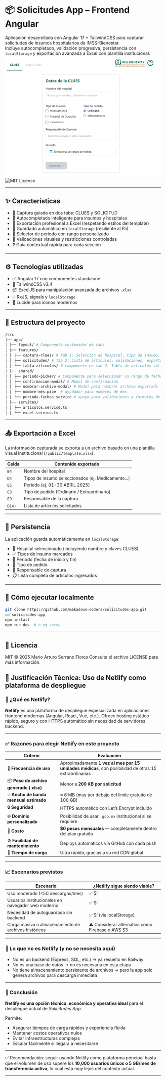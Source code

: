 # 📦 Solicitudes App – Frontend Angular

Aplicación desarrollada con Angular 17 + TailwindCSS para capturar solicitudes de insumos hospitalarios de IMSS-Bienestar.  
Incluye autocompletado, validación progresiva, persistencia con `localStorage` y exportación avanzada a Excel con plantilla institucional.
![alt text](image.png)
![MIT License](https://img.shields.io/badge/license-MIT-green)

---

## ✨ Características

- 🧠 Captura guiada en dos tabs: CLUES y SOLICITUD
- 🔎 Autocompletado inteligente para insumos y hospitales
- 🧾 Exportación profesional a Excel (respetando estilos del template)
- 💾 Guardado automático en `localStorage` (resiliente al F5)
- 📅 Selector de periodo con rango personalizado
- 🔐 Validaciones visuales y restricciones controladas
- ❓ Guía contextual rápida para cada sección

---

## ⚙️ Tecnologías utilizadas

- ✅ Angular 17 con componentes standalone
- 🎨 TailwindCSS v3.4
- 📦 ExcelJS para manipulación avanzada de archivos `.xlsx`
- 💡 RxJS, signals y `localStorage`
- 💬 Lucide para íconos modernos

---

## 📁 Estructura del proyecto

```bash
/src 
├── app/ 
│ ├── layout/ # Componente contenedor de tabs 
│ ├── features/ 
│ │ ├── captura-clues/ # Tab 1: Selección de hospital, tipo de insumo, periodo, responsable 
│ │ ├── solicitudes/ # Tab 2: Lista de artículos, validaciones, exportación 
│ │ └── tabla-articulos/ # componente en tab 2. Tabla de artículos solicitados
│ ├── shared/ 
│ │ ├── periodo-picker/ # Componente para seleccionar un rango de fechas 
│ │ ├── confirmacion-modal/ # Modal de confirmación
│ │ ├── nombrar-archivo-modal/ # Modal para nombrar archivo exportado 
│ │ ├── nombre-mes.pipe  # ayudador para nombres de mes
│ │ └── periodo-fechas.service # apoyo para validaciones y formatos de seleccion de fechas
│ ├── services/ 
│ │ ├── articulos.service.ts 
│ │ └── excel.service.ts
```


---

## 📤 Exportación a Excel

La información capturada se exporta a un archivo basado en una plantilla visual institucional (`/public/template.xlsx`).

| Celda | Contenido exportado                                |
|-------|-----------------------------------------------------|
| `B4`  | Nombre del hospital                                 |
| `D4`  | Tipos de insumo seleccionados (ej. Medicamento...)  |
| `E5`  | Periodo (ej. 01-30 ABRIL 2025)                      |
| `E8`  | Tipo de pedido (Ordinario / Extraordinario)         |
| `E9`  | Responsable de la captura                           |
| `B14+`| Lista de artículos solicitados                      |

---

## 💾 Persistencia

La aplicación guarda automáticamente en `localStorage`:

- 🏥 Hospital seleccionado (incluyendo nombre y claves CLUES)
- ✅ Tipos de insumo marcados
- 📆 Periodo (fecha de inicio y fin)
- 🔄 Tipo de pedido
- 🧑 Responsable de captura
- 📋 Lista completa de artículos ingresados

---

## 🧪 Cómo ejecutar localmente

```bash
git clone https://github.com/makadown-coders/solicitudes-app.git
cd solicitudes-app
npm install
npm run dev  # o ng serve
```
---

## 📄 Licencia

MIT © 2025 Mario Arturo Serrano Flores
Consulta el archivo LICENSE para más información.


## 📘 Justificación Técnica: Uso de Netlify como plataforma de despliegue 

### 🧩 ¿Qué es Netlify?

**Netlify** es una plataforma de despliegue especializada en aplicaciones frontend modernas (Angular, React, Vue, etc.). Ofrece hosting estático rápido, seguro y con HTTPS automático sin necesidad de servidores backend.

---

### ✅ Razones para elegir Netlify en este proyecto

| Criterio                              | Evaluación                                                             |
|---------------------------------------|------------------------------------------------------------------------|
| 🧾 **Frecuencia de uso**              | Aproximadamente **1 vez al mes por 15 unidades médicas**, con posibilidad de otras 15 extraordinarias |
| 📦 **Peso de archivo generado (.xlsx)** | Menor a **200 KB por solicitud**                                      |
| 💡 **Ancho de banda mensual estimado**| ≈ 6 MB (muy por debajo del límite gratuito de 100 GB)                |
| 🔒 **Seguridad**                      | HTTPS automático con Let’s Encrypt incluido                          |
| 🌐 **Dominio personalizado**          | Posibilidad de usar `.gob.mx` institucional si se requiere            |
| 💸 **Costo**                          | **$0 pesos mensuales** — completamente dentro del plan gratuito       |
| ⚙️ **Facilidad de mantenimiento**     | Deploys automáticos vía GitHub con cada push                         |
| 🚀 **Tiempo de carga**                | Ultra rápido, gracias a su red CDN global                             |

---

### 📈 Escenarios previstos

| Escenario | ¿Netlify sigue siendo viable? |
|-----------|-------------------------------|
| Uso moderado (<50 descargas/mes) | ✅ Sí |
| Usuarios institucionales en navegador web moderno | ✅ Sí |
| Necesidad de autoguardado sin backend | ✅ Sí (via localStorage) |
| Carga masiva o almacenamiento de archivos históricos | ⚠️ Considerar alternativa como Firebase o AWS S3 |

---

### 🛑 Lo que **no** es Netlify (y no se necesita aquí)

- No es un backend (Express, SQL, etc.) → ya resuelto en Railway
- No es una base de datos → no es necesaria en esta etapa
- No tiene almacenamiento persistente de archivos → pero la app solo genera archivos para descarga inmediata

---

### 📍 Conclusión

**Netlify es una opción técnica, económica y operativa ideal** para el despliegue actual de *Solicitudes App*.

Permite:

- Asegurar tiempos de carga rápidos y experiencia fluida
- Mantener costos operativos nulos
- Evitar infraestructuras complejas
- Escalar fácilmente si llegara a necesitarse

---

✅ Recomendación: seguir usando Netlify como plataforma principal hasta que el volumen de uso supere los **10,000 usuarios únicos o 5 GB/mes de transferencia activa**, lo cual está muy lejos del contexto actual.

---

